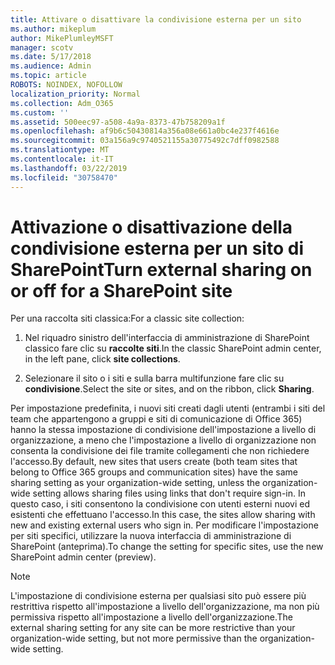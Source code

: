 ```yaml
---
title: Attivare o disattivare la condivisione esterna per un sito
ms.author: mikeplum
author: MikePlumleyMSFT
manager: scotv
ms.date: 5/17/2018
ms.audience: Admin
ms.topic: article
ROBOTS: NOINDEX, NOFOLLOW
localization_priority: Normal
ms.collection: Adm_O365
ms.custom: ''
ms.assetid: 500eec97-a508-4a9a-8373-47b758209a1f
ms.openlocfilehash: af9b6c50430814a356a08e661a0bc4e237f4616e
ms.sourcegitcommit: 03a156a9c9740521155a30775492c7dff0982588
ms.translationtype: MT
ms.contentlocale: it-IT
ms.lasthandoff: 03/22/2019
ms.locfileid: "30758470"
---
```

# <a name="turn-external-sharing-on-or-off-for-a-sharepoint-site"></a><span data-ttu-id="b395a-102">Attivazione o disattivazione della condivisione esterna per un sito di SharePoint</span><span class="sxs-lookup"><span data-stu-id="b395a-102">Turn external sharing on or off for a SharePoint site</span></span>

<span data-ttu-id="b395a-103">Per una raccolta siti classica:</span><span class="sxs-lookup"><span data-stu-id="b395a-103">For a classic site collection:</span></span>
  
1. <span data-ttu-id="b395a-104">Nel riquadro sinistro dell'interfaccia di amministrazione di SharePoint classico fare clic su **raccolte siti**.</span><span class="sxs-lookup"><span data-stu-id="b395a-104">In the classic SharePoint admin center, in the left pane, click **site collections**.</span></span>
    
2. <span data-ttu-id="b395a-105">Selezionare il sito o i siti e sulla barra multifunzione fare clic su **condivisione**.</span><span class="sxs-lookup"><span data-stu-id="b395a-105">Select the site or sites, and on the ribbon, click **Sharing**.</span></span>
    
<span data-ttu-id="b395a-106">Per impostazione predefinita, i nuovi siti creati dagli utenti (entrambi i siti del team che appartengono a gruppi e siti di comunicazione di Office 365) hanno la stessa impostazione di condivisione dell'impostazione a livello di organizzazione, a meno che l'impostazione a livello di organizzazione non consenta la condivisione dei file tramite collegamenti che non richiedere l'accesso.</span><span class="sxs-lookup"><span data-stu-id="b395a-106">By default, new sites that users create (both team sites that belong to Office 365 groups and communication sites) have the same sharing setting as your organization-wide setting, unless the organization-wide setting allows sharing files using links that don't require sign-in.</span></span> <span data-ttu-id="b395a-107">In questo caso, i siti consentono la condivisione con utenti esterni nuovi ed esistenti che effettuano l'accesso.</span><span class="sxs-lookup"><span data-stu-id="b395a-107">In this case, the sites allow sharing with new and existing external users who sign in.</span></span> <span data-ttu-id="b395a-108">Per modificare l'impostazione per siti specifici, utilizzare la nuova interfaccia di amministrazione di SharePoint (anteprima).</span><span class="sxs-lookup"><span data-stu-id="b395a-108">To change the setting for specific sites, use the new SharePoint admin center (preview).</span></span>
  
> [!NOTE]
> <span data-ttu-id="b395a-109">L'impostazione di condivisione esterna per qualsiasi sito può essere più restrittiva rispetto all'impostazione a livello dell'organizzazione, ma non più permissiva rispetto all'impostazione a livello dell'organizzazione.</span><span class="sxs-lookup"><span data-stu-id="b395a-109">The external sharing setting for any site can be more restrictive than your organization-wide setting, but not more permissive than the organization-wide setting.</span></span> 
  

